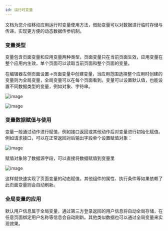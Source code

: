 ```yaml
---
id: 运行时变量
---
```


文档为您介绍移动应用运行时变量使用方法，借助变量可以对数据进行临时存储与传递，实现更方便的动态数据传参机制。

### 变量类型

变量包含页面变量和应用变量两种类型，页面变量只在当前页面生效，应用变量在整个应用内生效，单个页面可以读取当前页面和整个页面的变量。

在编辑器左侧页面设置->页面变量中创建变量，当应用范围选择整个应用时创建的变量则为全局变量，全局变量可以在每个页面看到。变量可以设置默认值，也能设置不同数据类型的变量，例如对象、字符串。

![image](/img/移动应用/编辑器/运行时变量/1.png)

![image](/img/移动应用/编辑器/运行时变量/2.png)
### 变量数据赋值与使用

变量一般通过动作进行赋值，例如接口返回或其他动作后对变量进行初始化赋值。例如请求接口，可以在正常返回对后输出字段单个设置赋值对象：

![image](/img/移动应用/编辑器/运行时变量/3.png)

赋值对象除了数据源字段，可以直接将数据赋值到变量里

![image](/img/移动应用/编辑器/运行时变量/4.png)

这样就快速实现了页面变量的动态赋值。其他组件的属性、执行条件等如果依赖了此页面变量则会自动刷新。


### 全局变量的应用

默认用户信息属于全局变量，通过第三方登录返回的用户信息将自动全局存储，在任意页面绑定用户名称等信息会自动刷新。其他类似数据也可以通过全局变量来实现效果。